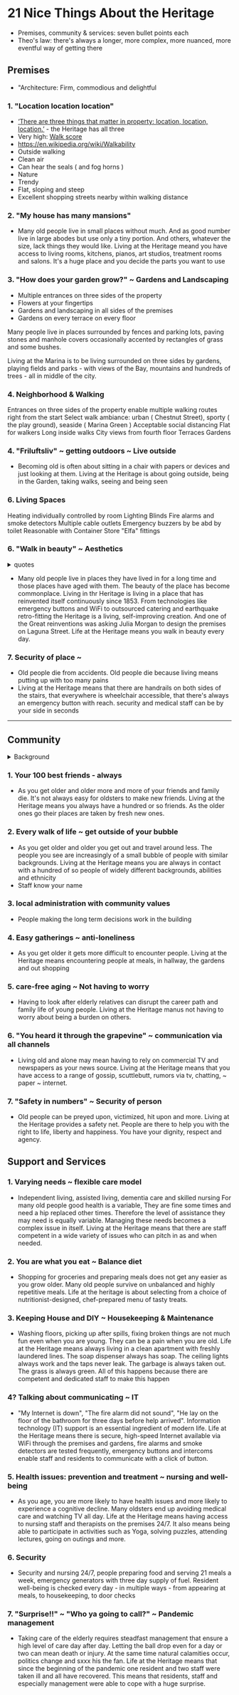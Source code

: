 # 21 Nice Things About the Heritage

* Premises, community & services: seven bullet points each
* Theo's law: there's always a longer, more complex, more nuanced, more eventful way of getting there

## Premises

* "Architecture: Firm, commodious and delightful

### 1. "Location location location"
* [‘There are three things that matter in property: location, location, location.’]( https://www.nytimes.com/2009/06/28/magazine/28FOB-onlanguage-t.html )  -  the Heritage has all three
* Very high: [Walk score]( https://www.walkscore.com/score/3400-laguna-st-san-francisco-ca-94123 )
* https://en.wikipedia.org/wiki/Walkability
* Outside walking
* Clean air
* Can hear the seals ( and fog horns )
* Nature
* Trendy
* Flat, sloping and steep
* Excellent shopping streets nearby within walking distance


### 2. "My house has many mansions"
* Many old people live in small places without much. And as good number live in large abodes but use only a tiny portion. And others, whatever the size, lack things they would like. Living at the Heritage meand you have access to living rooms, kitchens, pianos, art studios, treatment rooms and salons. It's a huge place and you decide the parts you want to use

### 3. "How does your garden grow?" ~ Gardens and Landscaping

* Multiple entrances on three sides of the property
* Flowers at your fingertips
* Gardens and landscaping in all sides of the premises
* Gardens on every terrace on every floor

Many people live in places surrounded by fences and parking lots, paving stones and manhole covers occasionally accented by rectangles of grass and some bushes.

Living at the Marina is to be living surrounded on three sides by gardens, playing fields and parks - with views of the Bay, mountains and hundreds of trees - all in middle of the city.

### 4. Neighborhood & Walking
Entrances on three sides of the property enable multiple walking routes right from the start
Select walk ambiance: urban ( Chestnut Street), sporty ( the play ground), seaside ( Marina Green )
Acceptable social distancing
Flat for walkers
Long inside walks
City views from fourth floor
Terraces
Gardens

### 4. "Friluftsliv" ~ getting outdoors ~ Live outside
* Becoming old is often about sitting in a chair with papers or devices and just looking at them. Living at the Heritage is about going outside, being in the Garden, taking walks, seeing and being seen


### 6. Living Spaces
Heating individually controlled by room
Lighting
Blinds
Fire alarms and smoke detectors
Multiple cable outlets
Emergency buzzers by be abd by toilet
Reasonable with Container Store "Elfa" fittings

### 6. "Walk in beauty" ~ Aesthetics

<details>

<summary>quotes</summary>

* “Any great art work … revives and readapts time and space, and the measure of its success is the extent to which it makes you an inhabitant of that world - the extent to which it invites you in and lets you breathe its strange, special air.” ― Leonard Bernstein
* When love and skill work together expect a masterpiece. (John Ruskin)
</details>

* Many old people live in places they have lived in for a long time and those places have aged with them. The beauty of the place has become commonplace. Living in thr Heritage is living in a place that has reinvented itself continuously since 1853. From technologies like emergency buttons and WiFi to outsourced catering and earthquake retro-fitting the Heritage is a living, self-improving creation. And one of the Great reinventions was asking Julia Morgan to design the premises on Laguna Street. Life at the Heritage means you walk in beauty every day.

### 7. Security of place ~

* Old people die from accidents. Old people die because living means putting up with too many pains
* Living at the Heritage means that there are handrails on both sides of the stairs, that everywhere is wheelchair accessible, that there's always an emergency button with reach. security and medical staff can be by your side in seconds

***


## Community

<details>

<summary>Background</summary>

Search query: [what are the characteristics of a great community?]( https://www.google.com/search?q=what+are+the+characteristics+of+a+great+community%3F )

Selected results:

* [10 Traits That Make a Good Community]( https://positivepsychology.com/10-traits-positive-community/ )
	1. Work Together Toward a Common Goal
	2. Allow for Freedom of Expression
	3. Promote Fairness
	4. Set Clear Policies and Obligations
	5. Maintain Sensitivity Towards Members
	6. Celebrate Community Heritage
	7. Promote Interaction Among Members
	8. Elect Leaders that Stand by Community Values
	9. Prioritize Effective Communication
	10. Make Smart Decisions
* [13 Most Important Characteristics or Elements of Community]( https://www.yourarticlelibrary.com/society/13-most-important-characteristics-or-elements-of-community/6231 )
	(1) A group of people
	(2) A definite locality
	(3) Community Sentiment
	(4) Naturality
	(5) Permanence
	(6) Similarity
	(7) Wider Ends
	(8) Total organized social life:
	(9) A Particular Name
	(11) Size of Community
	(12) Concrete Nature
	(13) Distinguishable structure
* [What Makes the 'Good Community'?]( https://extension.psu.edu/what-makes-the-good-community )
	* Study 1: four factors consistently show up as community attributes we all look for in a good community.
		* Membership - that feeling that part of us is invested in the community, that we have a right to belong and feel welcome
		* Influence - that sense that we have some say in the community issues that affect us and that our perspectives are appreciated and respected
		* Integration and fulfillment of needs - based on the notion that the community has numerous opportunities for both individual and social fulfillment including basic needs, recreation, and social interaction. Some scholars have referred to this as the meeting the needs of 'whole person' in all our roles, (e.g. goods, services, recreation, desirable social interaction activities etc.)
	* Study 2: The 10 community characteristics that most influenced community attachment:
		* social offerings, openness, aesthetics, education, and basic services.
		* Other important factors: leadership, economy, safety, social capital, and civic involvement.
* [5 Important Characteristics of a Healthy Community]( https://vistancia.com/5-important-characteristics-of-a-healthy-community/ )
	1. Access to quality education
	2. The community naturally blends into its environment
	3. Health care and preventive health services
	4. Access to healthy food
	5. Fitness and wellness opportunities

</details>


### 1. Your 100 best friends - always
* As you get older and older more and more of your friends and family die. It's not always easy for oldsters to make new friends. Living at the Heritage means you always have a hundred or so friends. As the older ones go their places are taken by fresh new ones.


### 2. Every walk of life ~ get outside of your bubble
* As you get older and older you get out and travel around less. The people you see are increasingly of a small bubble of people with similar backgrounds. Living at the Heritage means you are always in contact with a hundred of so people of widely different backgrounds, abilities and ethnicity
* Staff know your name

### 3. local administration with community values
* People making the long term decisions work in the building

### 4. Easy gatherings ~ anti-loneliness

* As you get older it gets more difficult to encounter people. Living at the Heritage means encountering people at meals, in hallway, the gardens and out shopping

### 5. care-free aging ~ Not having to worry
* Having to look after elderly relatives can disrupt the career path and family life of young people. Living at the Heritage manus not having to worry about being a burden on others.

### 6. "You heard it through the grapevine" ~ communication via all channels
* Living old and alone may mean having to rely on commercial TV and newspapers as your news source. Living at the Heritage means that you have access to a range of gossip, scuttlebutt, rumors via tv, chatting, ~ paper ~ internet.

### 7. "Safety in numbers" ~ Security of person
* Old people can be preyed upon, victimized, hit upon and more. Living at the Heritage provides a safety net. People are there to help you with the right to life, liberty and happiness. You have your dignity, respect and agency.



## Support and Services

### 1. Varying needs ~ flexible care model

* Independent living, assisted living, dementia care and skilled nursing
For many old people good health is a variable, They are fine some times and need a hip replaced other times. Therefore the level of assistance they may need is equally variable. Managing these needs becomes a complex issue in itself. Living at the Heritage means that there are staff competent in a wide variety of issues who can pitch in as and when needed.


### 2. You are what you eat ~ Balance diet
* Shopping for groceries and preparing meals does not get any easier as you grow older. Many old people survive on unbalanced and highly repetitive meals. Life at the heritage is about selecting from a choice of nutritionist-designed, chef-prepared menu of tasty treats.


### 3. Keeping House and DIY ~ Housekeeping & Maintenance
* Washing floors, picking up after spills, fixing broken things are not much fun even when you are young. They can be a pain when you are old. Life at the Heritage means always living in a clean apartment with freshly laundered lines. The soap dispenser always has soap. The ceiling lights always work and the taps never leak. The garbage is always taken out. The grass is always green. All of this happens because there are competent and dedicated staff to make this happen


### 4? Talking about communicating ~ IT
* "My Internet is down", "The fire alarm did not sound", "He lay on the floor of the bathroom for three days before help arrived". Information technology (IT) support is an essential ingredient of modern life. Life at the Heritage means there is secure, high-speed Internet available via WiFi through the premises and gardens, fire alarms and smoke detectors are tested frequently, emergency buttons and intercoms enable staff and residents to communicate with a click of button.


### 5. Health issues: prevention and treatment ~ nursing and well-being
* As you age, you are more likely to have health issues and more likely to experience a cognitive decline. Many oldsters end up avoiding medical care and watching TV all day. Life at the Heritage means having access to nursing staff and therapists on the premises 24/7. It also means being able to participate in activities such as Yoga, solving puzzles, attending lectures, going on outings and more.


### 6. Security
* Security and nursing 24/7, people preparing food and serving 21 meals a week, emergency generators with three day supply of fuel. Resident well-being is checked every day - in multiple ways - from appearing at meals, to housekeeping, to door checks


### 7. "Surprise!!" ~ "Who ya going to call?" ~ Pandemic management
* Taking care of the elderly requires steadfast management that ensure a high level of care day after day. Letting the ball drop even for a day or two can mean death or injury. At the same time natural calamities occur, politics change and sxxx his the fan. Life at the Heritage means that since the beginning of the pandemic one resident and two staff were taken ill and all have recovered. This means that residents, staff and especially management were able to cope with a huge surprise.


